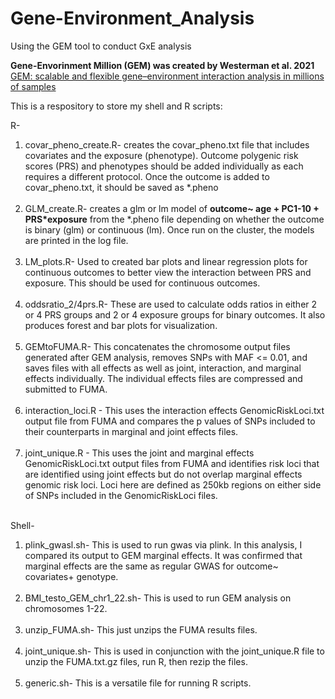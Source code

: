 # Gene-Environment_Analysis
Using the GEM tool to conduct GxE analysis

**Gene-Envorinment Million (GEM) was created by Westerman et al. 2021**  
[GEM: scalable and flexible gene–environment interaction analysis in millions of samples](https://www.ncbi.nlm.nih.gov/pmc/articles/PMC8545347/)

This is a respository to store my shell and R scripts:

R-  
1. covar_pheno_create.R- creates the covar_pheno.txt file that includes covariates and the exposure (phenotype). Outcome polygenic risk scores (PRS) and phenotypes should be added individually as each requires a different protocol. Once the outcome is added to covar_pheno.txt, it should be saved as *.pheno <br/><br/> 
2. GLM_create.R- creates a glm or lm model of **outcome~ age + PC1-10 + PRS*exposure** from the *.pheno file depending on whether the outcome is binary (glm) or continuous (lm). Once run on the cluster, the models are printed in the log file. <br/><br/> 
3. LM_plots.R- Used to created bar plots and linear regression plots for continuous outcomes to better view the interaction between PRS and exposure. This should be used for continuous outcomes. <br/><br/>
4. oddsratio_2/4prs.R- These are used to calculate odds ratios in either 2 or 4 PRS groups and 2 or 4 exposure groups for binary outcomes. It also produces forest and bar plots for visualization. <br/><br/>
5. GEMtoFUMA.R- This concatenates the chromosome output files generated after GEM analysis, removes SNPs with MAF <= 0.01, and saves files with all effects as well as joint, interaction, and marginal effects individually. The individual effects files are compressed and submitted to FUMA. <br/><br/>
6. interaction_loci.R - This uses the interaction effects GenomicRiskLoci.txt output file from FUMA and compares the p values of SNPs included to their counterparts in marginal and joint effects files.  <br/><br/>
7. joint_unique.R - This uses the joint and marginal effects GenomicRiskLoci.txt output files from FUMA and identifies risk loci that are identified using joint effects but do not overlap marginal effects genomic risk loci. Loci here are defined as 250kb regions on either side of SNPs included in the GenomicRiskLoci files. 
<br/><br/>

Shell- 

1. plink_gwasl.sh- This is used to run gwas via plink. In this analysis, I compared its output to GEM marginal effects. It was confirmed that marginal effects are the same as regular GWAS for outcome~ covariates+ genotype. <br/><br/>
2. BMI_testo_GEM_chr1_22.sh- This is used to run GEM analysis on chromosomes 1-22. <br/><br/>
3. unzip_FUMA.sh- This just unzips the FUMA results files. <br/><br/>
4. joint_unique.sh- This is used in conjunction with the joint_unique.R file to unzip the FUMA.txt.gz files, run R, then rezip the files. <br/><br/>
5. generic.sh- This is a versatile file for running R scripts.
